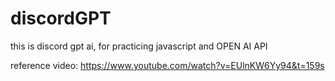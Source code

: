 # discordGPT
this is discord gpt ai, for practicing javascript and OPEN AI API

reference video: https://www.youtube.com/watch?v=EUlnKW6Yy94&t=159s
